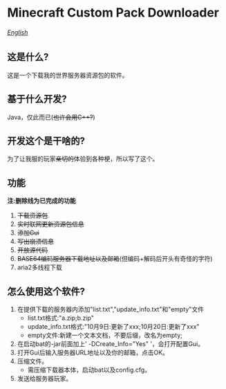 # Minecraft Custom Pack Downloader<br>
###### [English](README_EN.md)<br>
## 这是什么?<br>
这是一个下载我的世界服务器资源包的软件。<br>
## 基于什么开发?<br>
Java，仅此而已(~~也许会用C++?~~)<br>
## 开发这个是干啥的?<br>
为了让我服的玩家~~亲切的~~体验到各种梗，所以写了这个。<br>
## 功能<br>
**注:删除线为已完成的功能**
1. ~~下载资源包~~
2. ~~实时联网更新资源包信息~~
3. ~~添加Gui~~
4. ~~写出崩溃信息~~
5. ~~开放源代码~~
6. ~~BASE64编码服务器下载地址以及邮箱~~(但编码+解码后开头有奇怪的字符)
7. aria2多线程下载
## 怎么使用这个软件?
1. 在提供下载的服务器内添加"list.txt","update_info.txt"和"empty"文件
   - list.txt格式:"a.zip;b.zip"
   - update_info.txt格式:"10月9日:更新了xxx;10月20日:更新了xxx"
   - empty文件:新建一个文本文档，不要后缀，改名为empty;
2. 在启动bat的-jar前面加上' -DCreate_Info="Yes" '，会打开配置Gui。
3. 打开Gui后输入服务器URL地址以及你的邮箱，点击OK。
4. 压缩文件。
    - 需压缩下载器本体，启动bat以及config.cfg。
5. 发送给服务器玩家。    